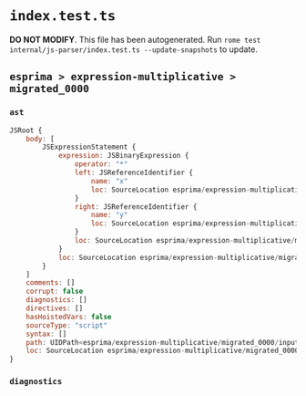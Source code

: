 # `index.test.ts`

**DO NOT MODIFY**. This file has been autogenerated. Run `rome test internal/js-parser/index.test.ts --update-snapshots` to update.

## `esprima > expression-multiplicative > migrated_0000`

### `ast`

```javascript
JSRoot {
	body: [
		JSExpressionStatement {
			expression: JSBinaryExpression {
				operator: "*"
				left: JSReferenceIdentifier {
					name: "x"
					loc: SourceLocation esprima/expression-multiplicative/migrated_0000/input.js 1:0-1:1 (x)
				}
				right: JSReferenceIdentifier {
					name: "y"
					loc: SourceLocation esprima/expression-multiplicative/migrated_0000/input.js 1:4-1:5 (y)
				}
				loc: SourceLocation esprima/expression-multiplicative/migrated_0000/input.js 1:0-1:5
			}
			loc: SourceLocation esprima/expression-multiplicative/migrated_0000/input.js 1:0-1:5
		}
	]
	comments: []
	corrupt: false
	diagnostics: []
	directives: []
	hasHoistedVars: false
	sourceType: "script"
	syntax: []
	path: UIDPath<esprima/expression-multiplicative/migrated_0000/input.js>
	loc: SourceLocation esprima/expression-multiplicative/migrated_0000/input.js 1:0-2:0
}
```

### `diagnostics`

```

```
